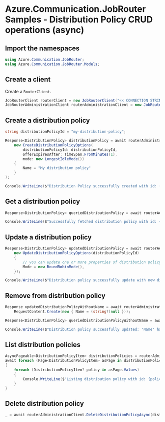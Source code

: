 # Azure.Communication.JobRouter Samples - Distribution Policy CRUD operations (async)

## Import the namespaces

```C# Snippet:Azure_Communication_JobRouter_Tests_Samples_UsingStatements
using Azure.Communication.JobRouter;
using Azure.Communication.JobRouter.Models;
```

## Create a client

Create a `RouterClient`.

```C# Snippet:Azure_Communication_JobRouter_Tests_Samples_CreateClient
JobRouterClient routerClient = new JobRouterClient("<< CONNECTION STRING >>");
JobRouterAdministrationClient routerAdministrationClient = new JobRouterAdministrationClient("<< CONNECTION STRING >>");
```

## Create a distribution policy

```C# Snippet:Azure_Communication_JobRouter_Tests_Samples_Crud_CreateDistributionPolicy_Async
string distributionPolicyId = "my-distribution-policy";

Response<DistributionPolicy> distributionPolicy = await routerAdministrationClient.CreateDistributionPolicyAsync(
    new CreateDistributionPolicyOptions(
        distributionPolicyId: distributionPolicyId,
        offerExpiresAfter: TimeSpan.FromMinutes(1),
        mode: new LongestIdleMode())
    {
        Name = "My distribution policy"
    }
);

Console.WriteLine($"Distribution Policy successfully created with id: {distributionPolicy.Value.Id}");
```

## Get a distribution policy

```C# Snippet:Azure_Communication_JobRouter_Tests_Samples_Crud_GetDistributionPolicy_Async
Response<DistributionPolicy> queriedDistributionPolicy = await routerAdministrationClient.GetDistributionPolicyAsync(distributionPolicyId);

Console.WriteLine($"Successfully fetched distribution policy with id: {queriedDistributionPolicy.Value.Id}");
```

## Update a distribution policy

```C# Snippet:Azure_Communication_JobRouter_Tests_Samples_Crud_UpdateDistributionPolicy_Async
Response<DistributionPolicy> updatedDistributionPolicy = await routerAdministrationClient.UpdateDistributionPolicyAsync(
    new UpdateDistributionPolicyOptions(distributionPolicyId)
    {
        // you can update one or more properties of distribution policy
        Mode = new RoundRobinMode(),
    });

Console.WriteLine($"Distribution policy successfully update with new distribution mode. Mode Type: {updatedDistributionPolicy.Value.Mode.Kind}");
```

## Remove from distribution policy

```C# Snippet:Azure_Communication_JobRouter_Tests_Samples_Crud_UpdateDistributionPolicyRemoveProp_Async
Response updatedDistributionPolicyWithoutName = await routerAdministrationClient.UpdateDistributionPolicyAsync(distributionPolicyId,
    RequestContent.Create(new { Name = (string?)null }));

Response<DistributionPolicy> queriedDistributionPolicyWithoutName = await routerAdministrationClient.GetDistributionPolicyAsync(distributionPolicyId);

Console.WriteLine($"Distribution policy successfully updated: 'Name' has been removed. Status: Status: {string.IsNullOrWhiteSpace(queriedDistributionPolicyWithoutName.Value.Name)}");
```

## List distribution policies

```C# Snippet:Azure_Communication_JobRouter_Tests_Samples_Crud_GetDistributionPolicies_Async
AsyncPageable<DistributionPolicyItem> distributionPolicies = routerAdministrationClient.GetDistributionPoliciesAsync();
await foreach (Page<DistributionPolicyItem> asPage in distributionPolicies.AsPages(pageSizeHint: 10))
{
    foreach (DistributionPolicyItem? policy in asPage.Values)
    {
        Console.WriteLine($"Listing distribution policy with id: {policy.DistributionPolicy.Id}");
    }
}
```

## Delete distribution policy

```C# Snippet:Azure_Communication_JobRouter_Tests_Samples_Crud_DeleteDistributionPolicy_Async
_ = await routerAdministrationClient.DeleteDistributionPolicyAsync(distributionPolicyId);
```
